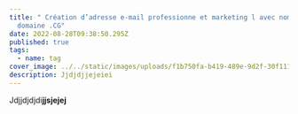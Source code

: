 ```yaml
---
title: " Création d’adresse e-mail professionne et marketing l avec nom de
  domaine .CG"
date: 2022-08-28T09:38:50.295Z
published: true
tags:
  - name: tag
cover_image: ../../static/images/uploads/f1b750fa-b419-489e-9d2f-30f111144a60.png
description: Jjdjdjjejeiei
---
```

Jdjjdjdjdi**jjsjejej**